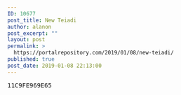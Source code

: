 ```yaml
---
ID: 10677
post_title: New Teiadi
author: alanon
post_excerpt: ""
layout: post
permalink: >
  https://portalrepository.com/2019/01/08/new-teiadi/
published: true
post_date: 2019-01-08 22:13:00
---
```

<pre>11C9FE969E65</pre>